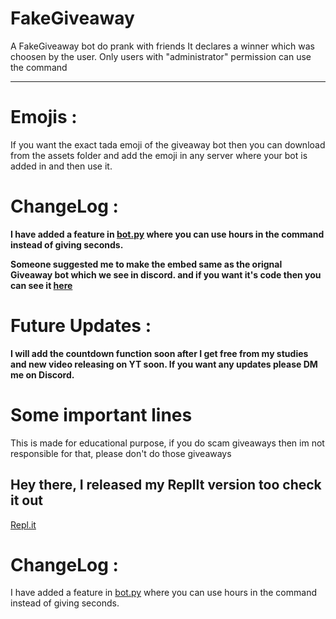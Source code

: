 # FakeGiveaway

A FakeGiveaway bot do prank with friends
It declares a winner which was choosen by the user.
Only users with "administrator" permission can use the command

<hr/>

# Emojis : 

If you want the exact tada emoji of the giveaway bot then you can download from the assets folder and add the emoji in any server where your bot is added in and then use it.


# ChangeLog :

<b>I have added a feature in <a href="https://github.com/DeadstarIII/FakeGiveaway/blob/main/bot.py" target="_blank">bot.py</a> where you can use hours in the command instead of giving seconds.</b>

<b>Someone suggested me to make the embed same as the orignal Giveaway bot which we see in discord.
and if you want it's code then you can see it <a href="https://github.com/DeadstarIII/FakeGiveaway/blob/main/under_construction[beta].py" target="_blank">here</a></b>


# Future Updates : 

<b>I will add the countdown function soon after I get free from my studies and new video releasing on YT soon. 
If you want any updates please DM me on Discord.</b>


# Some important lines

This is made for educational purpose, if you do scam giveaways then im not responsible for that, please don't do those giveaways

## Hey there, I released my ReplIt version too check it out

<a href="https://replit.com/@DeadstarIII/FakeGiveawayBot" target="_blank">Repl.it</a>

# ChangeLog :

<bold>I have added a feature in <a href="https://github.com/DeadstarIII/FakeGiveaway/blob/main/bot.py" target="_blank">bot.py</a> where you can use hours in the command instead of giving seconds.</bold>
